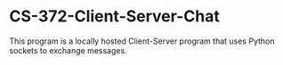 # CS-372-Client-Server-Chat

This program is a locally hosted Client-Server program that uses Python sockets to exchange messages.